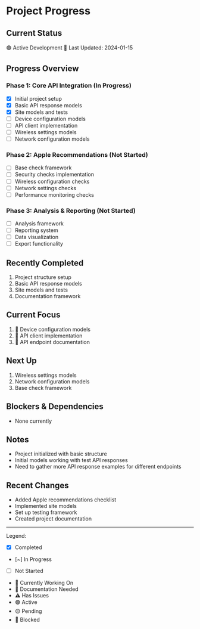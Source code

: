 # Project Progress

## Current Status

🟢 Active Development
📅 Last Updated: 2024-01-15

## Progress Overview

### Phase 1: Core API Integration (In Progress)
- [x] Initial project setup
- [x] Basic API response models
- [x] Site models and tests
- [ ] Device configuration models
- [ ] API client implementation
- [ ] Wireless settings models
- [ ] Network configuration models

### Phase 2: Apple Recommendations (Not Started)
- [ ] Base check framework
- [ ] Security checks implementation
- [ ] Wireless configuration checks
- [ ] Network settings checks
- [ ] Performance monitoring checks

### Phase 3: Analysis & Reporting (Not Started)
- [ ] Analysis framework
- [ ] Reporting system
- [ ] Data visualization
- [ ] Export functionality

## Recently Completed
1. Project structure setup
2. Basic API response models
3. Site models and tests
4. Documentation framework

## Current Focus
1. 🔄 Device configuration models
2. 🔄 API client implementation
3. 📝 API endpoint documentation

## Next Up
1. Wireless settings models
2. Network configuration models
3. Base check framework

## Blockers & Dependencies
- None currently

## Notes
- Project initialized with basic structure
- Initial models working with test API responses
- Need to gather more API response examples for different endpoints

## Recent Changes
- Added Apple recommendations checklist
- Implemented site models
- Set up testing framework
- Created project documentation

---
Legend:
- [x] Completed
- [~] In Progress
- [ ] Not Started
- 🔄 Currently Working On
- 📝 Documentation Needed
- ⚠️ Has Issues
- 🟢 Active
- 🟡 Pending
- 🔴 Blocked
